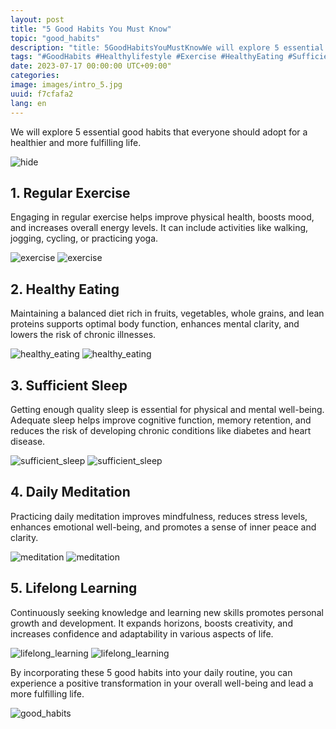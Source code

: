 ```yaml
---
layout: post
title: "5 Good Habits You Must Know"
topic: "good_habits"
description: "title: 5GoodHabitsYouMustKnowWe will explore 5 essential good habits that everyone should adopt for a healthier and more fulfilling life #habits #healthylifestyle"
tags: "#GoodHabits #Healthylifestyle #Exercise #HealthyEating #SufficientSleep #Meditation #LifelongLearning"
date: 2023-07-17 00:00:00 UTC+09:00"
categories: 
image: images/intro_5.jpg
uuid: f7cfafa2
lang: en
---
```


We will explore 5 essential good habits that everyone should adopt for a healthier and more fulfilling life.

![hide](images/intro_5.jpg)


## 1. Regular Exercise
Engaging in regular exercise helps improve physical health, boosts mood, and increases overall energy levels. It can include activities like walking, jogging, cycling, or practicing yoga.

![exercise](images/main1_9.jpg)
![exercise](images/main1_8.jpg)


## 2. Healthy Eating
Maintaining a balanced diet rich in fruits, vegetables, whole grains, and lean proteins supports optimal body function, enhances mental clarity, and lowers the risk of chronic illnesses.

![healthy_eating](images/main2_6.jpg)
![healthy_eating](images/main2_5.png)


## 3. Sufficient Sleep
Getting enough quality sleep is essential for physical and mental well-being. Adequate sleep helps improve cognitive function, memory retention, and reduces the risk of developing chronic conditions like diabetes and heart disease.

![sufficient_sleep](images/main3_6.png)
![sufficient_sleep](images/main3_5.jpg)


## 4. Daily Meditation
Practicing daily meditation improves mindfulness, reduces stress levels, enhances emotional well-being, and promotes a sense of inner peace and clarity.

![meditation](images/main4_5.jpg)
![meditation](images/main4_4.jpg)


## 5. Lifelong Learning
Continuously seeking knowledge and learning new skills promotes personal growth and development. It expands horizons, boosts creativity, and increases confidence and adaptability in various aspects of life.

![lifelong_learning](images/main5_6.jpg)
![lifelong_learning](images/main5_5.jpg)




By incorporating these 5 good habits into your daily routine, you can experience a positive transformation in your overall well-being and lead a more fulfilling life.

![good_habits](images/intro_4.jpg)
